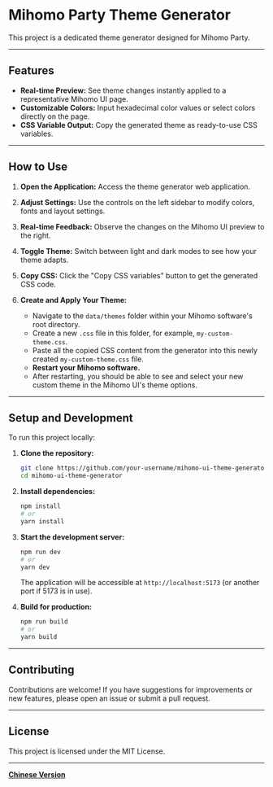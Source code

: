 # Mihomo Party Theme Generator

This project is a dedicated theme generator designed for Mihomo Party.

---

## Features

*   **Real-time Preview:** See theme changes instantly applied to a representative Mihomo UI page.
*   **Customizable Colors:** Input hexadecimal color values or select colors directly on the page.
*   **CSS Variable Output:** Copy the generated theme as ready-to-use CSS variables.

---

## How to Use

1.  **Open the Application:** Access the theme generator web application.
2.  **Adjust Settings:** Use the controls on the left sidebar to modify colors, fonts and layout settings.
3.  **Real-time Feedback:** Observe the changes on the Mihomo UI preview to the right.
4.  **Toggle Theme:** Switch between light and dark modes to see how your theme adapts.
5.  **Copy CSS:** Click the "Copy CSS variables" button to get the generated CSS code.

6.  **Create and Apply Your Theme:**
    *   Navigate to the `data/themes` folder within your Mihomo software's root directory.
    *   Create a new `.css` file in this folder, for example, `my-custom-theme.css`.
    *   Paste all the copied CSS content from the generator into this newly created `my-custom-theme.css` file.
    *   **Restart your Mihomo software.**
    *   After restarting, you should be able to see and select your new custom theme in the Mihomo UI's theme options.

---

## Setup and Development

To run this project locally:

1.  **Clone the repository:**
    ```bash
    git clone https://github.com/your-username/mihomo-ui-theme-generator.git
    cd mihomo-ui-theme-generator
    ```
2.  **Install dependencies:**
    ```bash
    npm install
    # or
    yarn install
    ```
3.  **Start the development server:**
    ```bash
    npm run dev
    # or
    yarn dev
    ```
    The application will be accessible at `http://localhost:5173` (or another port if 5173 is in use).

4.  **Build for production:**
    ```bash
    npm run build
    # or
    yarn build
    ```

---

## Contributing

Contributions are welcome! If you have suggestions for improvements or new features, please open an issue or submit a pull request.

---

## License

This project is licensed under the MIT License.

---

**[Chinese Version](README.md)**